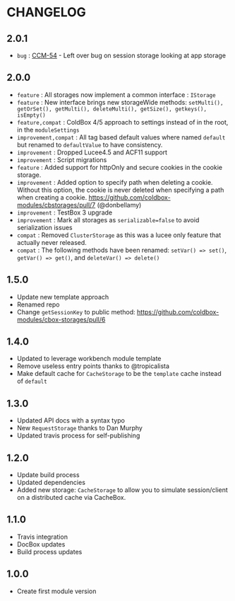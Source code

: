 # CHANGELOG

## 2.0.1

* `bug` : [CCM-54](https://ortussolutions.atlassian.net/browse/CCM-54) - Left over bug on session storage looking at app storage

## 2.0.0

* `feature` : All storages now implement a common interface : `IStorage`
* `feature` : New interface brings new storageWide methods: `setMulti(), getOrSet(), getMulti(), deleteMulti(), getSize(), getkeys(), isEmpty()`
* `feature,compat` : ColdBox 4/5 approach to settings instead of in the root, in the `moduleSettings`
* `improvement,compat` : All tag based default values where named `default` but renamed to `defaultValue` to have consistency.
* `improvement` : Dropped Lucee4.5 and ACF11 support
* `improvement` : Script migrations
* `feature` : Added support for httpOnly and secure cookies in the cookie storage.
* `improvement` : Added option to specify path when deleting a cookie. Without this option, the cookie is never deleted when specifying a path when creating a cookie. https://github.com/coldbox-modules/cbstorages/pull/7 (@donbellamy)
* `improvement` : TestBox 3 upgrade
* `improvement` : Mark all storages as `serializable=false` to avoid serialization issues
* `compat` : Removed `ClusterStorage` as this was a lucee only feature that actually never released.
* `compat` : The following methods have been renamed: `setVar() => set()`, `getVar() => get()`, and `deleteVar() => delete()`


## 1.5.0

* Update new template approach
* Renamed repo
* Change `getSessionKey` to public method: https://github.com/coldbox-modules/cbox-storages/pull/6

## 1.4.0

* Updated to leverage workbench module template
* Remove useless entry points thanks to @tropicalista
* Make default cache for `CacheStorage` to be the `template` cache instead of `default`

## 1.3.0

* Updated API docs with a syntax typo
* New `RequestStorage` thanks to Dan Murphy
* Updated travis process for self-publishing

## 1.2.0

* Update build process
* Updated dependencies
* Added new storage: `CacheStorage` to allow you to simulate session/client on a distributed cache via CacheBox.

## 1.1.0

* Travis integration
* DocBox updates
* Build process updates

## 1.0.0

* Create first module version

